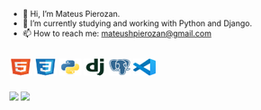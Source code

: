 - 👋 Hi, I’m Mateus Pierozan.
- 🌱 I’m currently studying and working with Python and Django.
- 📫 How to reach me: mateushpierozan@gmail.com

<div style="display: inline_block"><br>
  <img align="center" alt="mtspierozan-HTML" height="30" width="40" src="https://raw.githubusercontent.com/devicons/devicon/master/icons/html5/html5-original.svg">
  <img align="center" alt="mtspierozan-CSS" height="30" width="40" src="https://raw.githubusercontent.com/devicons/devicon/master/icons/css3/css3-original.svg">
  <img align="center" alt="mtspierozan-Python" height="30" width="40" src="https://raw.githubusercontent.com/devicons/devicon/master/icons/python/python-original.svg">
  <img align="center" alt="mtspierozan-Django" height="30" width="40" src="https://raw.githubusercontent.com/devicons/devicon/master/icons/django/django-plain.svg">
  <img align="center" alt="mtspierozan-Postgres" height="30" width="40" src="https://raw.githubusercontent.com/devicons/devicon/master/icons/postgresql/postgresql-plain.svg">
  <img align="center" alt="mtspierozan-VSCode" height="30" width="40" src="https://raw.githubusercontent.com/devicons/devicon/master/icons/vscode/vscode-original.svg">
</div>
  
##
 
<div> 
  <a href="https://www.instagram.com/mateus_hpz" target="_blank"><img src="https://img.shields.io/badge/-Instagram-%23E4405F?style=for-the-badge&logo=instagram&logoColor=white" target="_blank"></a>
  <a href="https://www.linkedin.com/in/mateus-henrique-gromowski-51081a16a" target="_blank"><img src="https://img.shields.io/badge/-LinkedIn-%230077B5?style=for-the-badge&logo=linkedin&logoColor=white" target="_blank"></a> 
